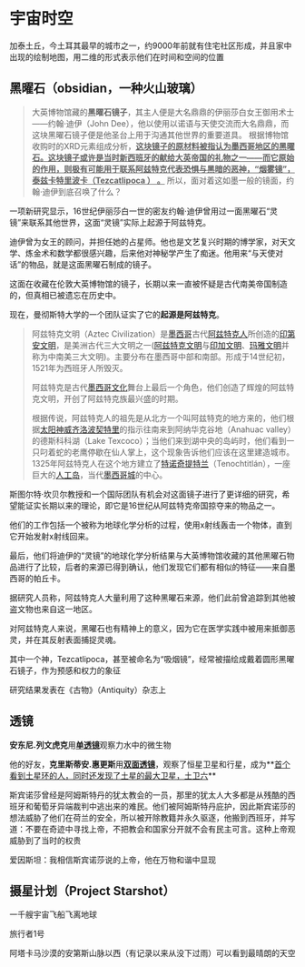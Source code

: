 # 宇宙时空

加泰土丘，今土耳其最早的城市之一，约9000年前就有住宅社区形成，并且家中出现的绘制地图，用二维的形式表示他们在时间和空间的位置

## 黑曜石（obsidian，一种火山玻璃）

> 大英博物馆藏的**黑曜石镜子**，其主人便是大名鼎鼎的伊丽莎白女王御用术士——约翰·迪伊（John Dee），他以使用以诺语与天使交流而大名鼎鼎，而这块黑曜石镜子便是他圣台上用于沟通其他世界的重要道具。
> 根据博物馆收购时的XRD元素组成分析，**<u>这块镜子的原材料被指认为墨西哥地区的黑曜石。这块镜子或许是当时新西班牙的献给大英帝国的礼物之一——而它原始的作用，则极有可能用于联系阿兹特克代表恐惧与黑暗的恶神，“烟雾镜”，泰兹卡特里波卡（Tezcatlipoca ）  。</u>**
> 所以，面对着这如墨一般的镜面，约翰·迪伊到底召唤了什么？

一项新研究显示，16世纪伊丽莎白一世的密友约翰·迪伊曾用过一面黑曜石“灵镜”来联系其他世界，这面“灵镜”实际上起源于阿兹特克。

迪伊曾为女王的顾问，并担任她的占星师。他也是文艺复兴时期的博学家，对天文学、炼金术和数学都很感兴趣，后来他对神秘学产生了痴迷。他用来“与天使对话”的物品，就是这面黑曜石制成的镜子。

这面在收藏在伦敦大英博物馆的镜子，长期以来一直被怀疑是古代南美帝国制造的，但真相已被遗忘在历史中。

现在，曼彻斯特大学的一个团队证实了它的**起源是阿兹特克**。

> 阿兹特克文明（Aztec Civilization）是[墨西哥](https://baike.baidu.com/item/墨西哥/255798?fromModule=lemma_inlink)古代[阿兹特克人](https://baike.baidu.com/item/阿兹特克人/1962621?fromModule=lemma_inlink)所创造的[印第安文明](https://baike.baidu.com/item/印第安文明/2248156?fromModule=lemma_inlink)，是美洲古代三大文明之一([阿兹特克文明](https://baike.baidu.com/item/阿兹特克文明/792674?fromModule=lemma_inlink)与[印加文明](https://baike.baidu.com/item/印加文明/2247727?fromModule=lemma_inlink)、[玛雅文明](https://baike.baidu.com/item/玛雅文明/334073?fromModule=lemma_inlink)并称为中南美三大文明)。主要分布在墨西哥中部和南部。形成于14世纪初，1521年为西班牙人所毁灭。
>
> 阿兹特克是古代[墨西哥文化](https://baike.baidu.com/item/墨西哥文化/5059513?fromModule=lemma_inlink)舞台上最后一个角色，他们创造了辉煌的阿兹特克文明，开创了阿兹特克族最兴盛的时期。
>
> 根据传说，阿兹特克人的祖先是从北方一个叫阿兹特克的地方来的，他们根据[太阳神](https://baike.baidu.com/item/太阳神/2768942?fromModule=lemma_inlink)[威齐洛波契特里](https://baike.baidu.com/item/威齐洛波契特里?fromModule=lemma_inlink)的指示往南来到阿纳华克谷地（Anahuac valley）的德斯科科湖（Lake Texcoco）；当他们来到湖中央的岛屿时，他们看到一只叼着蛇的老鹰停歇在仙人掌上，这个现象告诉他们应该在这里建造城市。1325年阿兹特克人在这个地方建立了[特诺奇提特兰](https://baike.baidu.com/item/特诺奇提特兰/3186171?fromModule=lemma_inlink)（Tenochtitlán），一座巨大的[人工岛](https://baike.baidu.com/item/人工岛/972185?fromModule=lemma_inlink)，当代[墨西哥城](https://baike.baidu.com/item/墨西哥城/724703?fromModule=lemma_inlink)的中心。

斯图尔特·坎贝尔教授和一个国际团队有机会对这面镜子进行了更详细的研究，希望能证实长期以来的理论，即它是16世纪从阿兹特克帝国掠夺来的物品之一。

他们的工作包括一个被称为地球化学分析的过程，使用x射线轰击一个物体，直到它开始发射x射线回来。

最后，他们将迪伊的“灵镜”的地球化学分析结果与大英博物馆收藏的其他黑曜石物品进行了比较，后者的来源已得到确认，他们发现它们都有相似的特征——来自墨西哥的帕丘卡。

据研究人员称，阿兹特克人大量利用了这种黑曜石来源，他们此前曾追踪到其他被盗文物也来自这一地区。

对阿兹特克人来说，黑曜石也有精神上的意义，因为它在医学实践中被用来抵御恶灵，并在其反射表面捕捉灵魂。

其中一个神，Tezcatlipoca，甚至被命名为“吸烟镜”，经常被描绘成戴着圆形黑曜石镜子，作为预感和权力的象征

研究结果发表在《古物》（Antiquity）杂志上

## 透镜

**安东尼.列文虎克**用<u>**单透镜**</u>观察力水中的微生物

他的好友，**克里斯蒂安.惠更斯**用<u>**双面透镜**</u>，观察了恒星卫星和行星，成为**<u>首个看到土星环的人，同时还发现了土星的最大卫星，土卫六</u>**

斯宾诺莎曾经是阿姆斯特丹的犹太教会的一员，那里的犹太人大多都是从残酷的西班牙和葡萄牙异端裁判中逃出来的难民。他们被阿姆斯特丹庇护，因此斯宾诺莎的想法威胁了他们在荷兰的安全，所以被开除教籍并永久驱逐，他搬到西班牙，并写道：不要在奇迹中寻找上帝，不把教会和国家分开就不会有民主可言。这种上帝观威胁到了当时的权贵

爱因斯坦：我相信斯宾诺莎说的上帝，他在万物和谐中显现

## 摄星计划（Project Starshot）

一千艘宇宙飞船飞离地球

旅行者1号

阿塔卡马沙漠的安第斯山脉以西（有记录以来从没下过雨）可以看到最晴朗的天空
